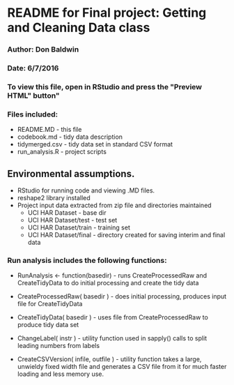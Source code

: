 # README for Final project: Getting and Cleaning Data class
### Author: Don Baldwin
### Date: 6/7/2016

### To view this file, open in RStudio and press the "Preview HTML" button"

### Files included:
* README.MD - this file
* codebook.md - tidy data description
* tidymerged.csv - tidy data set in standard CSV format
* run_analysis.R - project scripts

## Environmental assumptions. 
* RStudio for running code and viewing .MD files. 
* reshape2 library installed
* Project input data extracted from zip file and directories maintained
    + UCI HAR Dataset - base dir
    +   UCI HAR Dataset/test - test set 
    +   UCI HAR Dataset/train - training set
    +   UCI HAR Dataset/final - directory created for saving interim and final data

### Run analysis includes the following functions:
* RunAnalysis <- function(basedir) - runs CreateProcessedRaw and CreateTidyData to do initial processing and create the tidy data

* CreateProcessedRaw( basedir ) - does initial processing, produces input file for CreateTidyData
    
* CreateTidyData( basedir ) - uses file from CreateProcessedRaw to produce tidy data set

* ChangeLabel( instr ) - utility function used in sapply() calls to split leading numbers from labels

* CreateCSVVersion( infile, outfile ) - utility function takes a large, unwieldy fixed width file and generates a CSV file from it for much faster loading and less memory use.